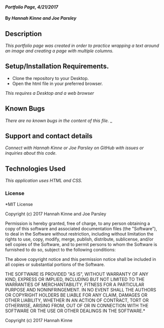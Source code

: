 #### _Portfolio Page, 4/21/2017_

#### By _Hannah Kinne and Joe Parsley_

## Description

_This portfolio page was created in order to practice wrapping a text around an image and creating a page with multiple columns._

## Setup/Installation Requirements.

* Clone the repository to your Desktop.
* Open the html file in your preferred browser.

_This requires a Desktop and a web browser_

## Known Bugs
_There are no known bugs in the content of this file._
_
## Support and contact details

_Connect with Hannah Kinne or Joe Parsley on GitHub with issues or inquiries about this code._

## Technologies Used

_This application uses HTML and CSS._

### License

*MIT License

Copyright (c) 2017 Hannah Kinne and Joe Parsley

Permission is hereby granted, free of charge, to any person obtaining a copy of this software and associated documentation files (the "Software"), to deal in the Software without restriction, including without limitation the rights to use, copy, modify, merge, publish, distribute, sublicense, and/or sell copies of the Software, and to permit persons to whom the Software is furnished to do so, subject to the following conditions:

The above copyright notice and this permission notice shall be included in all copies or substantial portions of the Software.

THE SOFTWARE IS PROVIDED "AS IS", WITHOUT WARRANTY OF ANY KIND, EXPRESS OR IMPLIED, INCLUDING BUT NOT LIMITED TO THE WARRANTIES OF MERCHANTABILITY, FITNESS FOR A PARTICULAR PURPOSE AND NONINFRINGEMENT. IN NO EVENT SHALL THE AUTHORS OR COPYRIGHT HOLDERS BE LIABLE FOR ANY CLAIM, DAMAGES OR OTHER LIABILITY, WHETHER IN AN ACTION OF CONTRACT, TORT OR OTHERWISE, ARISING FROM, OUT OF OR IN CONNECTION WITH THE SOFTWARE OR THE USE OR OTHER DEALINGS IN THE SOFTWARE.*

Copyright (c) 2017 Hannah Kinne
